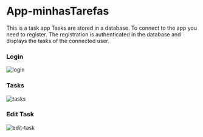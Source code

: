 # App-minhasTarefas

This is a task app
Tasks are stored in a database. To connect to the app you need to register. The registration is authenticated in the database and displays the tasks of the connected user.

### Login

![login](https://github.com/felipesllopes/App-minhasTarefas/assets/99768939/7e16c5f3-577c-4430-abf9-5e8f03fd12de)


### Tasks

![tasks](https://github.com/felipesllopes/App-minhasTarefas/assets/99768939/8ff58754-f450-49c6-aaaa-ddfab9eb5923)

### Edit Task

![edit-task](https://github.com/felipesllopes/App-minhasTarefas/assets/99768939/6e6a8688-5ba5-4485-9ef9-ecf09bc23229)
